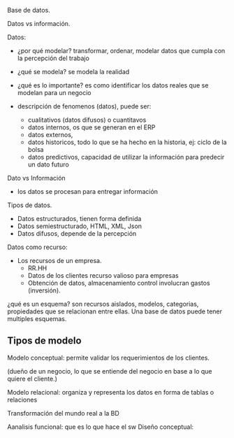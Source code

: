 Base de datos.

Datos vs información.

Datos: 
- ¿por qué modelar? transformar, ordenar, modelar datos que cumpla con la percepción del trabajo
- ¿qué se modela? se modela la realidad
- ¿qué es lo importante? es como identificar los datos reales que se modelan para un negocio

- descripción de fenomenos (datos), puede ser:
  - cualitativos (datos difusos) o cuantitavos 
  - datos internos, os que se generan en el ERP
  - datos externos,
  - datos historicos, todo lo que se ha hecho en la historia, ej: ciclo de la bolsa
  - datos predictivos, capacidad de utilizar la información para predecir un dato futuro


Dato vs Información
- los datos se procesan para entregar información

Tipos de datos.
- Datos estructurados, tienen forma definida
- Datos semiestructurado, HTML, XML, Json
- Datos difusos, depende de la percepción

Datos como recurso:
- Los recursos de un empresa.
  - RR.HH
  - Datos de los clientes recurso valioso para empresas
  - Obtención de datos, almacenamiento control involucran gastos (inversión).

¿qué es un esquema? son recursos aislados, modelos, categorias, propiedades que se relacionan entre ellas. Una base de datos puede tener multiples esquemas. 



## Tipos de modelo

Modelo conceptual: permite validar los requerimientos de los clientes.

(dueño de un negocio, lo que se entiende del negocio en base a lo que quiere el cliente.)


Modelo relacional: organiza y representa los datos en forma de tablas o relaciones





Transformación del mundo real a la BD

Aanalisis funcional: que es lo que hace el sw
Diseño conceptual: 


























